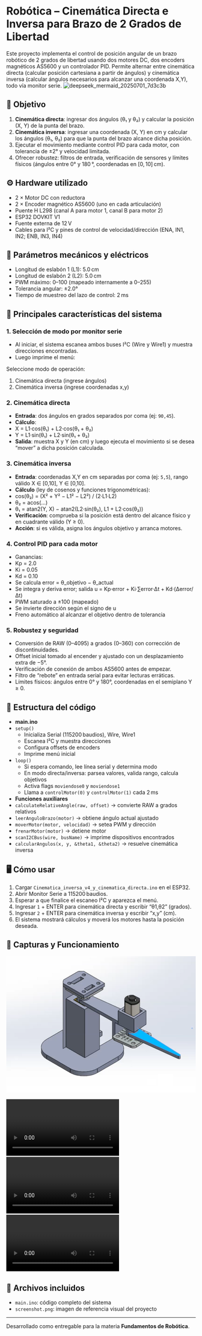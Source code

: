 # Robótica – Cinemática Directa e Inversa para Brazo de 2 Grados de Libertad

Este proyecto implementa el control de posición angular de un brazo robótico de 2 grados de libertad usando dos motores DC, dos encoders magnéticos AS5600 y un controlador PID. Permite alternar entre cinemática directa (calcular posición cartesiana a partir de ángulos) y cinemática inversa (calcular ángulos necesarios para alcanzar una coordenada X,Y), todo vía monitor serie.
![deepseek_mermaid_20250701_7d3c3b](https://github.com/user-attachments/assets/3bde23ec-0587-4a02-9a0d-a4544220e5c3)

## 🎯 Objetivo

1. **Cinemática directa**: ingresar dos ángulos (θ₁ y θ₂) y calcular la posición (X, Y) de la punta del brazo.  
2. **Cinemática inversa**: ingresar una coordenada (X, Y) en cm y calcular los ángulos (θ₁, θ₂) para que la punta del brazo alcance dicha posición.  
3. Ejecutar el movimiento mediante control PID para cada motor, con tolerancia de ±2° y velocidad limitada.  
4. Ofrecer robustez: filtros de entrada, verificación de sensores y límites físicos (ángulos entre 0° y 180 °, coordenadas en [0, 10] cm).

## ⚙️ Hardware utilizado

- 2 × Motor DC con reductora  
- 2 × Encoder magnético AS5600 (uno en cada articulación)  
- Puente H L298 (canal A para motor 1, canal B para motor 2)  
- ESP32 DOVKIT V1  
- Fuente externa de 12 V  
- Cables para I²C y pines de control de velocidad/dirección (ENA, IN1, IN2; ENB, IN3, IN4)

## 📐 Parámetros mecánicos y eléctricos

- Longitud de eslabón 1 (L1): 5.0 cm  
- Longitud de eslabón 2 (L2): 5.0 cm  
- PWM máximo: 0–100 (mapeado internamente a 0–255)  
- Tolerancia angular: ±2.0°  
- Tiempo de muestreo del lazo de control: 2 ms  

## 🧠 Principales características del sistema

### 1. Selección de modo por monitor serie

- Al iniciar, el sistema escanea ambos buses I²C (Wire y Wire1) y muestra direcciones encontradas.  
- Luego imprime el menú:
  
Seleccione modo de operación:
1. Cinemática directa (ingrese ángulos)
2. Cinemática inversa (ingrese coordenadas x,y)


### 2. Cinemática directa

- **Entrada**: dos ángulos en grados separados por coma (ej: `90,45`).  
- **Cálculo**:  
- X = L1·cos(θ₁) + L2·cos(θ₁ + θ₂)  
- Y = L1·sin(θ₁) + L2·sin(θ₁ + θ₂)  
- **Salida**: muestra X y Y (en cm) y luego ejecuta el movimiento si se desea “mover” a dicha posición calculada.

### 3. Cinemática inversa

- **Entrada**: coordenadas X,Y en cm separadas por coma (ej: `5,5`), rango válido X ∈ [0,10], Y ∈ [0,10].  
- **Cálculo** (ley de cosenos y funciones trigonométricas):  
- cos(θ₂) = (X² + Y² − L1² − L2²) / (2·L1·L2)  
- θ₂ = acos(...)  
- θ₁ = atan2(Y, X) − atan2(L2·sin(θ₂), L1 + L2·cos(θ₂))  
- **Verificación**: comprueba si la posición está dentro del alcance físico y en cuadrante válido (Y ≥ 0).  
- **Acción**: si es válida, asigna los ángulos objetivo y arranca motores.

### 4. Control PID para cada motor

- Ganancias:  
- Kp = 2.0  
- Ki = 0.05  
- Kd = 0.10  
- Se calcula error = θ_objetivo − θ_actual  
- Se integra y deriva error; salida u = Kp·error + Ki·∑error·Δt + Kd·(Δerror/Δt)  
- PWM saturado a ±100 (mapeado)  
- Se invierte dirección según el signo de u  
- Freno automático al alcanzar el objetivo dentro de tolerancia

### 5. Robustez y seguridad

- Conversión de RAW (0–4095) a grados (0–360) con corrección de discontinuidades.  
- Offset inicial tomado al encender y ajustado con un desplazamiento extra de −5°.  
- Verificación de conexión de ambos AS5600 antes de empezar.  
- Filtro de “rebote” en entrada serial para evitar lecturas erráticas.  
- Límites físicos: ángulos entre 0° y 180°, coordenadas en el semiplano Y ≥ 0.

## 📁 Estructura del código

- **main.ino**  
- `setup()`  
  - Inicializa Serial (115200 baudios), Wire, Wire1  
  - Escanea I²C y muestra direcciones  
  - Configura offsets de encoders  
  - Imprime menú inicial  
- `loop()`  
  - Si espera comando, lee línea serial y determina modo  
  - En modo directa/inversa: parsea valores, valida rango, calcula objetivos  
  - Activa flags `moviendose0` y `moviendose1`  
  - Llama a `controlMotor(0)` y `controlMotor(1)` cada 2 ms  
- **Funciones auxiliares**  
- `calculateRelativeAngle(raw, offset)` → convierte RAW a grados relativos  
- `leerAnguloBrazo(motor)` → obtiene ángulo actual ajustado  
- `moverMotor(motor, velocidad)` → setea PWM y dirección  
- `frenarMotor(motor)` → detiene motor  
- `scanI2CBus(wire, busName)` → imprime dispositivos encontrados  
- `calcularAngulos(x, y, &theta1, &theta2)` → resuelve cinemática inversa  

## 🖥️ Cómo usar

1. Cargar `Cinematica_inversa_v4_y_cinematica_directa.ino` en el ESP32.  
2. Abrir Monitor Serie a 115200 baudios.  
3. Esperar a que finalice el escaneo I²C y aparezca el menú.  
4. Ingresar `1` + ENTER para cinemática directa y escribir “θ1,θ2” (grados).  
5. Ingresar `2` + ENTER para cinemática inversa y escribir “x,y” (cm).  
6. El sistema mostrará cálculos y moverá los motores hasta la posición deseada.  

## 📸 Capturas y Funcionamiento

![Captura del proyecto](screenshot.png)

<video src="https://github.com/user-attachments/assets/4a18f0a9-47c6-4eb9-9952-6b54f74541a8.mp4" controls style="max-width:100%;"></video>
<video src="https://github.com/user-attachments/assets/fbe9209d-be4b-495e-834e-1509b448d2aa.mp4" controls style="max-width:100%;"></video>
<video src="https://github.com/user-attachments/assets/9b6261e0-5f73-4eb6-aaa3-88af923ea95c.mp4" controls style="max-width:100%;"></video>


## 📁 Archivos incluidos

- `main.ino`: código completo del sistema
- `screenshot.png`: imagen de referencia visual del proyecto


---

Desarrollado como entregable para la materia **Fundamentos de Robótica**.  
